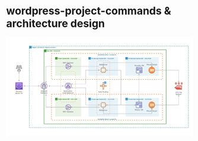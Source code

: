# wordpress-project-commands & architecture design 
![alt text](https://github.com/profebass99/wordpress-project-commands/blob/main/proj%20arch%20wordpress.png)
